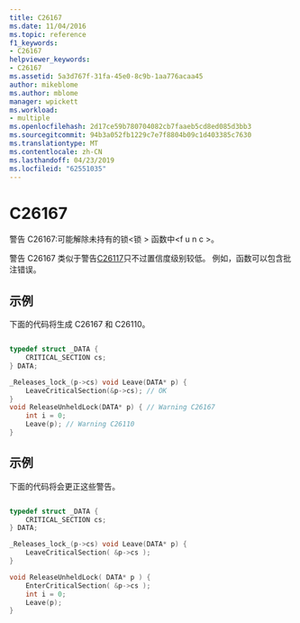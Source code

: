 ```yaml
---
title: C26167
ms.date: 11/04/2016
ms.topic: reference
f1_keywords:
- C26167
helpviewer_keywords:
- C26167
ms.assetid: 5a3d767f-31fa-45e0-8c9b-1aa776acaa45
author: mikeblome
ms.author: mblome
manager: wpickett
ms.workload:
- multiple
ms.openlocfilehash: 2d17ce59b780704082cb7faaeb5cd8ed085d3bb3
ms.sourcegitcommit: 94b3a052fb1229c7e7f8804b09c1d403385c7630
ms.translationtype: MT
ms.contentlocale: zh-CN
ms.lasthandoff: 04/23/2019
ms.locfileid: "62551035"
---
```

# <a name="c26167"></a>C26167
警告 C26167:可能解除未持有的锁\<锁 > 函数中\<f u n c >。

 警告 C26167 类似于警告[C26117](../code-quality/c26117.md)只不过置信度级别较低。 例如，函数可以包含批注错误。

## <a name="example"></a>示例
 下面的代码将生成 C26167 和 C26110。

```cpp

typedef struct _DATA {
    CRITICAL_SECTION cs;
} DATA;

_Releases_lock_(p->cs) void Leave(DATA* p) {
    LeaveCriticalSection(&p->cs); // OK
}
void ReleaseUnheldLock(DATA* p) { // Warning C26167
    int i = 0;
    Leave(p); // Warning C26110
}
```

## <a name="example"></a>示例
 下面的代码将会更正这些警告。

```cpp

typedef struct _DATA {
    CRITICAL_SECTION cs;
} DATA;

_Releases_lock_(p->cs) void Leave(DATA* p) {
    LeaveCriticalSection( &p->cs );
}

void ReleaseUnheldLock( DATA* p ) {
    EnterCriticalSection( &p->cs );
    int i = 0;
    Leave(p);
}
```